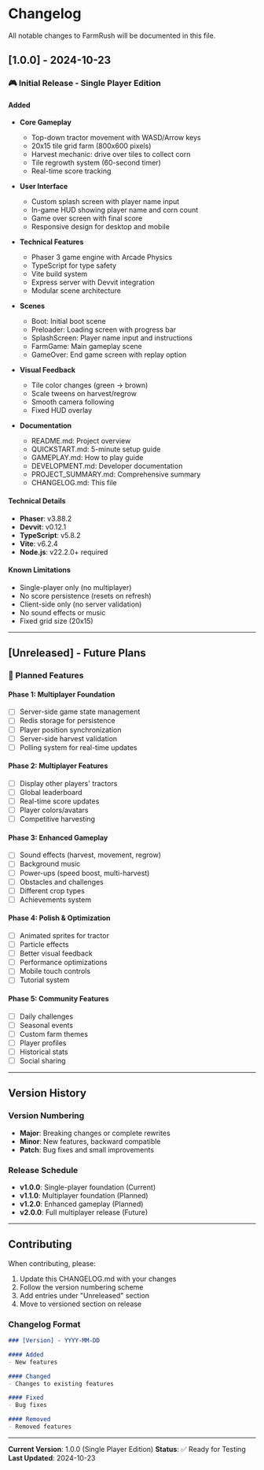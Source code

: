 # Changelog

All notable changes to FarmRush will be documented in this file.

## [1.0.0] - 2024-10-23

### 🎮 Initial Release - Single Player Edition

#### Added
- **Core Gameplay**
  - Top-down tractor movement with WASD/Arrow keys
  - 20x15 tile grid farm (800x600 pixels)
  - Harvest mechanic: drive over tiles to collect corn
  - Tile regrowth system (60-second timer)
  - Real-time score tracking

- **User Interface**
  - Custom splash screen with player name input
  - In-game HUD showing player name and corn count
  - Game over screen with final score
  - Responsive design for desktop and mobile

- **Technical Features**
  - Phaser 3 game engine with Arcade Physics
  - TypeScript for type safety
  - Vite build system
  - Express server with Devvit integration
  - Modular scene architecture

- **Scenes**
  - Boot: Initial boot scene
  - Preloader: Loading screen with progress bar
  - SplashScreen: Player name input and instructions
  - FarmGame: Main gameplay scene
  - GameOver: End game screen with replay option

- **Visual Feedback**
  - Tile color changes (green → brown)
  - Scale tweens on harvest/regrow
  - Smooth camera following
  - Fixed HUD overlay

- **Documentation**
  - README.md: Project overview
  - QUICKSTART.md: 5-minute setup guide
  - GAMEPLAY.md: How to play guide
  - DEVELOPMENT.md: Developer documentation
  - PROJECT_SUMMARY.md: Comprehensive summary
  - CHANGELOG.md: This file

#### Technical Details
- **Phaser**: v3.88.2
- **Devvit**: v0.12.1
- **TypeScript**: v5.8.2
- **Vite**: v6.2.4
- **Node.js**: v22.2.0+ required

#### Known Limitations
- Single-player only (no multiplayer)
- No score persistence (resets on refresh)
- Client-side only (no server validation)
- No sound effects or music
- Fixed grid size (20x15)

---

## [Unreleased] - Future Plans

### 🎯 Planned Features

#### Phase 1: Multiplayer Foundation
- [ ] Server-side game state management
- [ ] Redis storage for persistence
- [ ] Player position synchronization
- [ ] Server-side harvest validation
- [ ] Polling system for real-time updates

#### Phase 2: Multiplayer Features
- [ ] Display other players' tractors
- [ ] Global leaderboard
- [ ] Real-time score updates
- [ ] Player colors/avatars
- [ ] Competitive harvesting

#### Phase 3: Enhanced Gameplay
- [ ] Sound effects (harvest, movement, regrow)
- [ ] Background music
- [ ] Power-ups (speed boost, multi-harvest)
- [ ] Obstacles and challenges
- [ ] Different crop types
- [ ] Achievements system

#### Phase 4: Polish & Optimization
- [ ] Animated sprites for tractor
- [ ] Particle effects
- [ ] Better visual feedback
- [ ] Performance optimizations
- [ ] Mobile touch controls
- [ ] Tutorial system

#### Phase 5: Community Features
- [ ] Daily challenges
- [ ] Seasonal events
- [ ] Custom farm themes
- [ ] Player profiles
- [ ] Historical stats
- [ ] Social sharing

---

## Version History

### Version Numbering
- **Major**: Breaking changes or complete rewrites
- **Minor**: New features, backward compatible
- **Patch**: Bug fixes and small improvements

### Release Schedule
- **v1.0.0**: Single-player foundation (Current)
- **v1.1.0**: Multiplayer foundation (Planned)
- **v1.2.0**: Enhanced gameplay (Planned)
- **v2.0.0**: Full multiplayer release (Future)

---

## Contributing

When contributing, please:
1. Update this CHANGELOG.md with your changes
2. Follow the version numbering scheme
3. Add entries under "Unreleased" section
4. Move to versioned section on release

### Changelog Format
```markdown
### [Version] - YYYY-MM-DD

#### Added
- New features

#### Changed
- Changes to existing features

#### Fixed
- Bug fixes

#### Removed
- Removed features
```

---

**Current Version**: 1.0.0 (Single Player Edition)
**Status**: ✅ Ready for Testing
**Last Updated**: 2024-10-23
